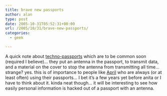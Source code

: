 ```yaml
---
title: brave new passports
author: alan
type: post
date: 2005-10-31T05:52:31+00:00
url: /2005/10/31/brave-new-passports/
categories:
  - geek

---
```

A quick note about [techno-passports][1] which are to be common soon (required I believe)&#8230; they put an antenna in the passport, to transmit data, and a material on the cover to stop the antenna from transmitting all time&#8230; strange? yes. this is of importance to people like [April][2] who are always (or at least often) using their passports&#8230; I bet it&#8217;s a few years yet before anita or I have to think about it. kinda neat though&#8230; it will be interesting to see how easily personal information is hacked out of a passport with an antenna.


 [1]: http://www.dailytimes.com.pk/default.asp?page=2005%5C10%5C31%5Cstory_31-10-2005_pg6_4
 [2]: /w/April
